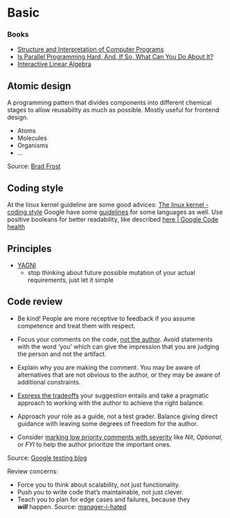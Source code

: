 # Basic

### Books
- [Structure and Interpretation of Computer Programs](https://web.mit.edu/6.001/6.037/sicp.pdf)
- [Is Parallel Programming Hard, And, If So, What Can You Do About It?](https://mirrors.edge.kernel.org/pub/linux/kernel/people/paulmck/perfbook/perfbook.html)
- [Interactive Linear Algebra](https://services.math.duke.edu/~jdr/ila/index.html)
## Atomic design

A programming pattern that divides components into different chemical stages to
allow reusability as much as possible. Mostly useful for frontend design.

 - Atoms
 - Molecules
 - Organisms
 - ...

Source: [Brad Frost](https://bradfrost.com/blog/post/atomic-web-design/)

## Coding style

At the linux kernel guideline are some good advices: [The linux kernel - coding style](https://www.kernel.org/doc/html/v4.10/process/coding-style.html#linux-kernel-coding-style)
Google have some [guidelines](https://google.github.io/styleguide/) for some languages as well. Use positive booleans for better readability, like described [here | Google Code health](https://testing.googleblog.com/search/label/Code%20Health)
## Principles

- [YAGNI](https://en.m.wikipedia.org/wiki/You_aren%27t_gonna_need_it)
	- stop thinking about future possible mutation of your actual requirements, just let it simple
## Code review

- Be kind! People are more receptive to feedback if you assume competence and treat them with respect. 

- Focus your comments on the code, [not the author](https://google.github.io/eng-practices/review/reviewer/comments.html#courtesy). Avoid statements with the word ‘you’ which can give the impression that you are judging the person and not the artifact.

- Explain why you are making the comment. You may be aware of alternatives that are not obvious to the author, or they may be aware of additional constraints.

- [Express the tradeoffs](https://google.github.io/eng-practices/review/reviewer/comments.html#guidance) your suggestion entails and take a pragmatic approach to working with the author to achieve the right balance.

- Approach your role as a guide, not a test grader. Balance giving direct guidance with leaving some degrees of freedom for the author.

- Consider [marking low priority comments with severity](https://google.github.io/eng-practices/review/reviewer/comments.html#label-comment-severity) like _Nit_, _Optional_, or _FYI_ to help the author prioritize the important ones.

Source: [Google testing blog](https://testing.googleblog.com/2023/08/testing-on-toilet-presents.html)

Review concerns:
- Force you to think about scalability, not just functionality.
- Push you to write code that’s maintainable, not just clever.
- Teach you to plan for edge cases and failures, because they **_will_** happen.
Source: [manager-i-hated](https://www.blog4ems.com/p/the-manager-i-hated)